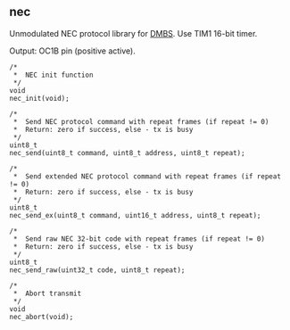 ## nec

Unmodulated NEC protocol library for [DMBS](https://github.com/abcminiuser/dmbs). Use TIM1 16-bit timer.

Output: OC1B pin (positive active).

```
/*
 *  NEC init function
 */
void
nec_init(void);

/*  
 *  Send NEC protocol command with repeat frames (if repeat != 0)
 *  Return: zero if success, else - tx is busy
 */
uint8_t
nec_send(uint8_t command, uint8_t address, uint8_t repeat);

/*  
 *  Send extended NEC protocol command with repeat frames (if repeat != 0)
 *  Return: zero if success, else - tx is busy
 */
uint8_t
nec_send_ex(uint8_t command, uint16_t address, uint8_t repeat);

/*  
 *  Send raw NEC 32-bit code with repeat frames (if repeat != 0)
 *  Return: zero if success, else - tx is busy
 */
uint8_t
nec_send_raw(uint32_t code, uint8_t repeat);

/*
 *  Abort transmit
 */
void
nec_abort(void);
```
